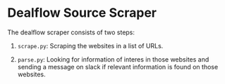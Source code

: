 # Dealflow Source Scraper

The dealflow scraper consists of two steps:

1. `scrape.py`: Scraping the websites in a list of URLs.

2. `parse.py`: Looking for information of interes in those websites and sending a message on slack if relevant information is found on those websites.